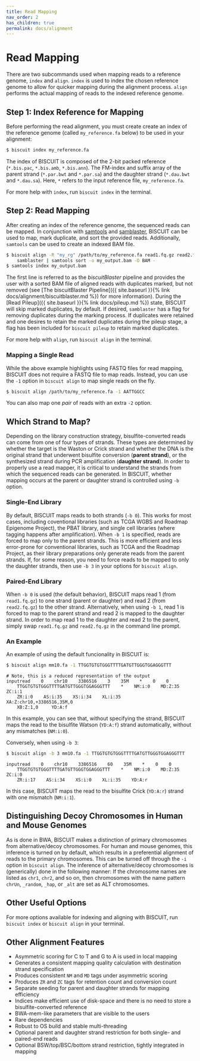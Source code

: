 ```yaml
---
title: Read Mapping
nav_order: 2
has_children: true
permalink: docs/alignment
---
```


# Read Mapping

There are two subcommands used when mapping reads to a reference genome, `index`
and `align`. `index` is used to index the chosen reference genome to allow
for quicker mapping during the alignment process. `align` performs the actual
mapping of reads to the indexed reference genome.

## Step 1: Index Reference for Mapping

Before performing the read alignment, you must create create an index of the
reference genome (called `my_reference.fa` below) to be used in your alignment:

```bash
$ biscuit index my_reference.fa
```
The index of BISCUIT is composed of the 2-bit packed reference (`*.bis.pac`,
`*.bis.amb`, `*.bis.ann`). The FM-index and suffix array of the parent strand
(`*.par.bwt` and `*.par.sa`) and the daughter strand (`*.dau.bwt` and `*.dau.sa`).
Here, `*` refers to the input reference file, `my_reference.fa`.

For more help with `index`, run `biscuit index` in the terminal.

## Step 2: Read Mapping

After creating an index of the reference genome, the sequenced reads can be
mapped. In conjunction with [samtools](https://github.com/samtools/samtools)
and [samblaster](https://github.com/GregoryFaust/samblaster), BISCUIT can be
used to map, mark duplicate, and sort the provided reads.  Additionally,
`samtools` can be used to create an indexed BAM file.

```bash
$ biscuit align -R "my_rg" /path/to/my_reference.fa read1.fq.gz read2.fq.gz |
    samblaster | samtools sort -o my_output.bam -O BAM -
$ samtools index my_output.bam
```
The first line is referred to as the *biscuitBlaster* pipeline and provides
the user with a sorted BAM file of aligned reads with duplicates marked, but not
removed (see
[The biscuitBlaster Pipeline[({{ site.baseurl }}{% link docs/alignment/biscuitblaster.md %})
for more information). During the
[Read Pileup]({{ site.baseurl }}{% link docs/pileup.md %})
state, BISCUIT will skip marked duplicates, by default. If desired, `samblaster`
has a flag for removing duplicates during the marking process. If duplicates
were retained and one desires to retain the marked duplicates during the pileup
stage, a flag has been included for `biscuit pileup` to retain marked duplicates.

For more help with `align`, run `biscuit align` in the terminal.

### Mapping a Single Read

While the above example highlights using FASTQ files for read mapping, BISCUIT
does not require a FASTQ file to map reads. Instead, you can use the `-1` option
in `biscuit align` to map single reads on the fly.

```bash
$ biscuit align /path/to/my_reference.fa -1 AATTGGCC
```
You can also map one *pair* of reads with an extra `-2` option.

## Which Strand to Map?

Depending on the library construction strategy, bisulfite-converted reads can
come from one of four types of strands. These types are determined by whether the
target is the Waston or Crick strand and whether the DNA is the original strand
that underwent bisulfite conversion (__parent strand__), or the synthesized
strand during PCR amplification (__daughter strand__). In order to properly use a
read mapper, it is critical to understand the strands from which the sequenced
reads can be generated. In BISCUIT, whether mapping occurs at the parent or
daughter strand is controlled using `-b` option.

### Single-End Library

By default, BISCUIT maps reads to both strands (`-b 0`). This works for most
cases, including coventional libraries (such as TCGA WGBS and Roadmap Epigenome
Project), the PBAT library, and single cell libraries (where tagging happens
after amplification). When `-b 1` is specified, reads are forced to map only to
the parent strands. This is more efficient and less error-prone for conventional
libraries, such as TCGA and the Roadmap Project, as their library preparations
only generate reads from the parent strands. If, for some reason, you need to
force reads to be mapped to only the daughter strands, then use `-b 3` in your
options for `biscuit align`.

### Paired-End Library

When `-b 0` is used (the default behavior), BISCUIT maps read 1 (from
`read1.fq.gz`) to one strand (parent or daughter) and read 2 (from `read2.fq.gz`)
to the other strand. Alternatively, when using `-b 1`, read 1 is forced to map to
the parent strand and read 2 is mapped to the daughter strand. In order to map
read 1 to the daughter and read 2 to the parent, simply swap `read1.fq.gz` and
`read2.fq.gz` in the command line prompt.

### An Example

An example of using the default funcionality in BISCUIT is:

```bash
$ biscuit align mm10.fa -1 TTGGTGTGTGGGTTTTGATGTTGGGTGGAGGGTTT
```
```
# Note, this is a reduced representation of the output
inputread    0    chr10    3386516    3    35M    *    0    0
    TTGGTGTGTGGGTTTTGATGTTGGGTGGAGGGTTT    *    NM:i:0    MD:Z:35    ZC:i:1
    ZR:i:0    AS:i:35    XS:i:34    XL:i:35    XA:Z:chr10,+3386516,35M,0
    XB:Z:1,0     YD:A:f
```

In this example, you can see that, without specifying the strand, BISCUIT maps
the read to the bisulfite Watson (`YD:A:f`) strand automatically, without any
mismatches (`NM:i:0`).

Conversely, when using `-b 3`:

```bash
$ biscuit align -b 3 mm10.fa -1 TTGGTGTGTGGGTTTTGATGTTGGGTGGAGGGTTT
```
```
inputread    0    chr10    3386516    60    35M    *    0    0
    TTGGTGTGTGGGTTTTGATGTTGGGTGGAGGGTTT    *    NM:i:0    MD:Z:35    ZC:i:0
    ZR:i:17    AS:i:34    XS:i:0    XL:i:35    YD:A:r
```

In this case, BISCUIT maps the read to the bisulfite Crick (`YD:A:r`) strand
with one mismatch (`NM:i:1`).

## Distinguishing Decoy Chromosomes in Human and Mouse Genomes

As is done in BWA, BISCUIT makes a distinction of primary chromosomes from
alternative/decoy chromosomes. For human and mouse genomes, this inference is
turned on by default, which results in a preferential alignment of reads to the
primary chromosomes. This can be turned off through the `-i` option in
`biscuit align`. The inference of alternative/decoy chromosomes is (generically)
done in the following manner: If the chromosome names are listed as `chr1`,
`chr2`, and so on, then chromosomes with the name pattern `chrUn`, `_random`,
`_hap`, or `_alt` are set as ALT chromosomes.

## Other Useful Options

For more options available for indexing and aligning with BISCUIT, run
`biscuit index` or `biscuit align` in your terminal.

## Other Alignment Features

  - Asymmetric scoring for C to T and G to A is used in local mapping
  - Generates a consistent mapping quality calculation with destination strand
  specification
  - Produces consistent `NM` and `MD` tags under asymmetric scoring
  - Produces `ZR` and `ZC` tags for retention count and conversion count
  - Separate seeding for parent and daughter strands for mapping efficiency
  - Indices make efficient use of disk-space and there is no need to store a
  bisulfite-converted reference
  - BWA-mem-like parameters that are visible to the users
  - Rare dependencies
  - Robust to OS build and stable multi-threading
  - Optional parent and daughter strand restriction for both single- and
  paired-end reads
  - Optional BSW/top/BSC/bottom strand restriction, tightly integrated in mapping
